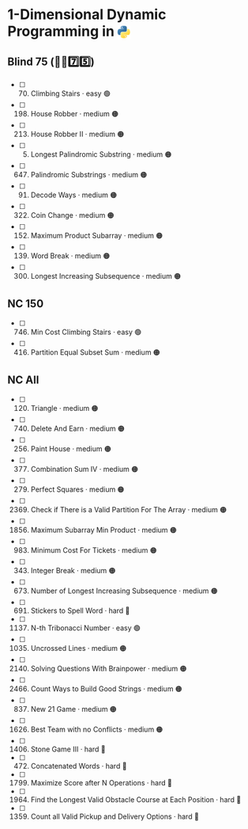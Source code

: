 # 1-Dimensional Dynamic Programming in <img src="../../assets/pythonLogo.png" alt="Python logo" style="height: 1em; vertical-align: sub;">


## Blind 75 (🧑‍🦯7️⃣5️⃣)
- [ ] 70. Climbing Stairs · easy 🟢 
- [ ] 198. House Robber · medium 🟠
- [ ] 213. House Robber II · medium 🟠
- [ ] 5. Longest Palindromic Substring · medium 🟠
- [ ] 647. Palindromic Substrings · medium 🟠
- [ ] 91. Decode Ways · medium 🟠
- [ ] 322. Coin Change · medium 🟠
- [ ] 152. Maximum Product Subarray · medium 🟠
- [ ] 139. Word Break · medium 🟠
- [ ] 300. Longest Increasing Subsequence · medium 🟠

## NC 150
- [ ] 746. Min Cost Climbing Stairs · easy 🟢
- [ ] 416. Partition Equal Subset Sum · medium 🟠

## NC All
- [ ] 120. Triangle · medium 🟠
- [ ] 740. Delete And Earn · medium 🟠
- [ ] 256. Paint House · medium 🟠
- [ ] 377. Combination Sum IV · medium 🟠
- [ ] 279. Perfect Squares · medium 🟠
- [ ] 2369. Check if There is a Valid Partition For The Array · medium 🟠
- [ ] 1856. Maximum Subarray Min Product · medium 🟠
- [ ] 983. Minimum Cost For Tickets · medium 🟠
- [ ] 343. Integer Break · medium 🟠
- [ ] 673. Number of Longest Increasing Subsequence · medium 🟠
- [ ] 691. Stickers to Spell Word · hard 🔴
- [ ] 1137. N-th Tribonacci Number · easy 🟢
- [ ] 1035. Uncrossed Lines · medium 🟠
- [ ] 2140. Solving Questions With Brainpower · medium 🟠
- [ ] 2466. Count Ways to Build Good Strings · medium 🟠
- [ ] 837. New 21 Game · medium 🟠
- [ ] 1626. Best Team with no Conflicts · medium 🟠
- [ ] 1406. Stone Game III · hard 🔴
- [ ] 472. Concatenated Words · hard 🔴
- [ ] 1799. Maximize Score after N Operations · hard 🔴
- [ ] 1964. Find the Longest Valid Obstacle Course at Each Position · hard 🔴
- [ ] 1359. Count all Valid Pickup and Delivery Options · hard 🔴